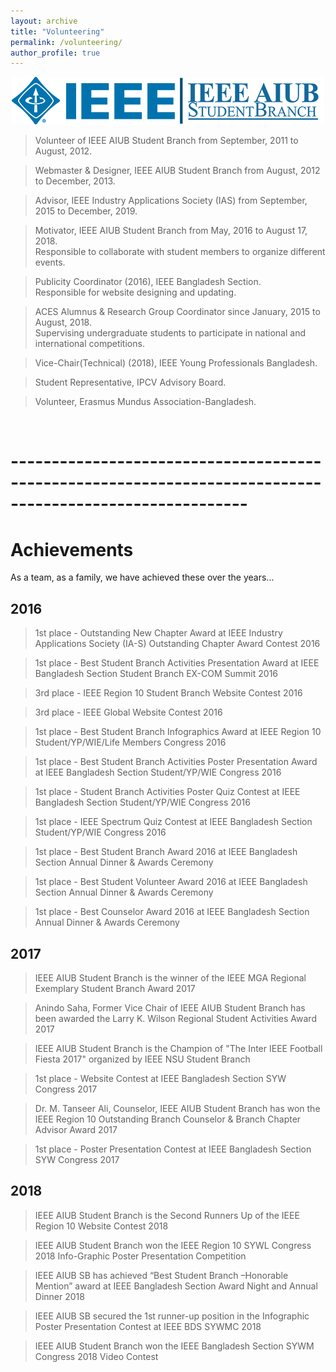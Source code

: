 ```yaml
---
layout: archive
title: "Volunteering"
permalink: /volunteering/
author_profile: true
---
```


<center>
<a href="https://ieeeaiubsb.com"> <img src="/images/icons/ieee_aiub.png" alt="IEEE and IEEE AIUB SB"> </a>
</center>

> Volunteer of IEEE AIUB Student Branch from September, 2011 to August, 2012.

> Webmaster & Designer, IEEE AIUB Student Branch from August, 2012 to December, 2013. 

> Advisor, IEEE Industry Applications Society (IAS) from September, 2015 to December, 2019.

> Motivator, IEEE AIUB Student Branch from May, 2016 to August 17, 2018.\
Responsible to collaborate with student members to organize different events.

> Publicity Coordinator (2016), IEEE Bangladesh Section.\
Responsible for website designing and updating.  

> ACES Alumnus & Research Group Coordinator since January, 2015 to August, 2018.\
Supervising undergraduate students to participate in national and international competitions. 

> Vice-Chair(Technical) (2018), IEEE Young Professionals Bangladesh.

> Student Representative, IPCV Advisory Board.

> Volunteer, Erasmus Mundus Association-Bangladesh.

<br />

# ---------------------------------------------------------------------------------------------------------


# Achievements 
As a team, as a family, we have achieved these over the years...

## 2016
> 1st place - Outstanding New Chapter Award at IEEE Industry Applications Society (IA-S) Outstanding Chapter Award Contest 2016

> 1st place - Best Student Branch Activities Presentation Award at IEEE Bangladesh Section Student Branch EX-COM Summit 2016

> 3rd place - IEEE Region 10 Student Branch Website Contest 2016

> 3rd place - IEEE Global Website Contest 2016

> 1st place - Best Student Branch Infographics Award at IEEE Region 10 Student/YP/WIE/Life Members Congress 2016

> 1st place - Best Student Branch Activities Poster Presentation Award at IEEE Bangladesh Section Student/YP/WIE Congress 2016

> 1st place - Student Branch Activities Poster Quiz Contest at IEEE Bangladesh Section Student/YP/WIE Congress 2016

> 1st place - IEEE Spectrum Quiz Contest at IEEE Bangladesh Section Student/YP/WIE Congress 2016

> 1st place - Best Student Branch Award 2016 at IEEE Bangladesh Section Annual Dinner & Awards Ceremony

> 1st place - Best Student Volunteer Award 2016 at IEEE Bangladesh Section Annual Dinner & Awards Ceremony

> 1st place - Best Counselor Award 2016 at IEEE Bangladesh Section Annual Dinner & Awards Ceremony

## 2017
> IEEE AIUB Student Branch is the winner of the IEEE MGA Regional Exemplary Student Branch Award 2017

> Anindo Saha, Former Vice Chair of IEEE AIUB Student Branch has been awarded the Larry K. Wilson Regional Student Activities Award 2017

> IEEE AIUB Student Branch is the Champion of "The Inter IEEE Football Fiesta 2017" organized by IEEE NSU Student Branch

> 1st place - Website Contest at IEEE Bangladesh Section SYW Congress 2017

> Dr. M. Tanseer Ali, Counselor, IEEE AIUB Student Branch has won the IEEE Region 10 Outstanding Branch Counselor & Branch Chapter Advisor Award 2017

> 1st place - Poster Presentation Contest at IEEE Bangladesh Section SYW Congress 2017

## 2018

> IEEE AIUB Student Branch is the Second Runners Up of the IEEE Region 10 Website Contest 2018

> IEEE AIUB Student Branch won the IEEE Region 10 SYWL Congress 2018 Info-Graphic Poster Presentation Competition

> IEEE AIUB SB has achieved “Best Student Branch –Honorable Mention” award at IEEE Bangladesh Section Award Night and Annual Dinner 2018

> IEEE AIUB SB secured the 1st runner-up position in the Infographic Poster Presentation Contest at IEEE BDS SYWMC 2018

> IEEE AIUB Student Branch won the IEEE Bangladesh Section SYWM Congress 2018 Video Contest